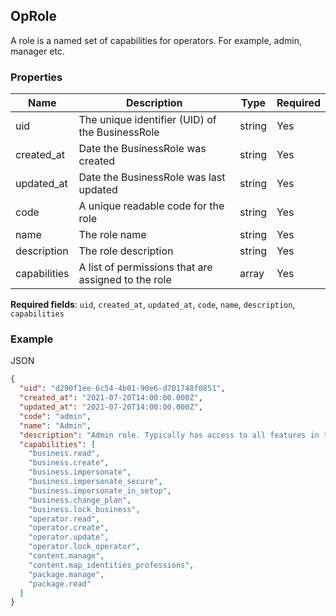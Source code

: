 ## OpRole

A role is a named set of capabilities for operators. For example, admin, manager etc.

### Properties

| Name | Description | Type | Required |
| --- | --- | --- | --- |
| uid | The unique identifier (UID) of the BusinessRole | string | Yes |
| created_at | Date the BusinessRole was created | string | Yes |
| updated_at | Date the BusinessRole was last updated | string | Yes |
| code | A unique readable code for the role | string | Yes |
| name | The role name | string | Yes |
| description | The role description | string | Yes |
| capabilities | A list of permissions that are assigned to the role | array<string> | Yes |

**Required fields**: `uid`, `created_at`, `updated_at`, `code`, `name`, `description`, `capabilities`

### Example

JSON

```json
{
  "uid": "d290f1ee-6c54-4b01-90e6-d701748f0851",
  "created_at": "2021-07-20T14:00:00.000Z",
  "updated_at": "2021-07-20T14:00:00.000Z",
  "code": "admin",
  "name": "Admin",
  "description": "Admin role. Typically has access to all features in the system",
  "capabilities": [
    "business.read",
    "business.create",
    "business.impersonate",
    "business.impersonate_secure",
    "business.impersonate_in_setup",
    "business.change_plan",
    "business.lock_business",
    "operator.read",
    "operator.create",
    "operator.update",
    "operator.lock_operator",
    "content.manage",
    "content.map_identities_professions",
    "package.manage",
    "package.read"
  ]
}
```